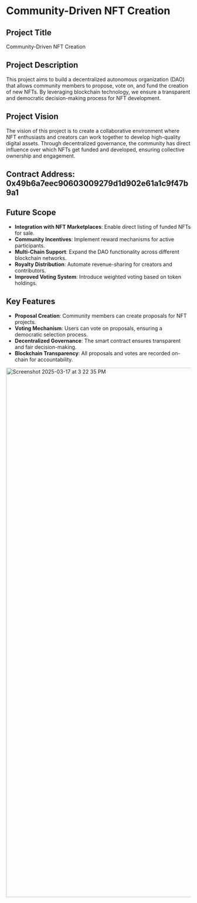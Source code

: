 # Community-Driven NFT Creation

## Project Title
Community-Driven NFT Creation

## Project Description
This project aims to build a decentralized autonomous organization (DAO) that allows community members to propose, vote on, and fund the creation of new NFTs. By leveraging blockchain technology, we ensure a transparent and democratic decision-making process for NFT development.

## Project Vision
The vision of this project is to create a collaborative environment where NFT enthusiasts and creators can work together to develop high-quality digital assets. Through decentralized governance, the community has direct influence over which NFTs get funded and developed, ensuring collective ownership and engagement.

## Contract Address: 0x49b6a7eec90603009279d1d902e61a1c9f47b9a1

## Future Scope
- **Integration with NFT Marketplaces**: Enable direct listing of funded NFTs for sale.
- **Community Incentives**: Implement reward mechanisms for active participants.
- **Multi-Chain Support**: Expand the DAO functionality across different blockchain networks.
- **Royalty Distribution**: Automate revenue-sharing for creators and contributors.
- **Improved Voting System**: Introduce weighted voting based on token holdings.

## Key Features
- **Proposal Creation**: Community members can create proposals for NFT projects.
- **Voting Mechanism**: Users can vote on proposals, ensuring a democratic selection process.
- **Decentralized Governance**: The smart contract ensures transparent and fair decision-making.
- **Blockchain Transparency**: All proposals and votes are recorded on-chain for accountability.
<img width="1440" alt="Screenshot 2025-03-17 at 3 22 35 PM" src="https://github.com/user-attachments/assets/9de841e2-f07d-4038-8bbe-40287665c8db" />

